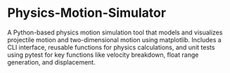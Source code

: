 # Physics-Motion-Simulator
A Python-based physics motion simulation tool that models and visualizes projectile motion and two-dimensional motion using matplotlib. Includes a CLI interface, reusable functions for physics calculations, and unit tests using pytest for key functions like velocity breakdown, float range generation, and displacement. 

